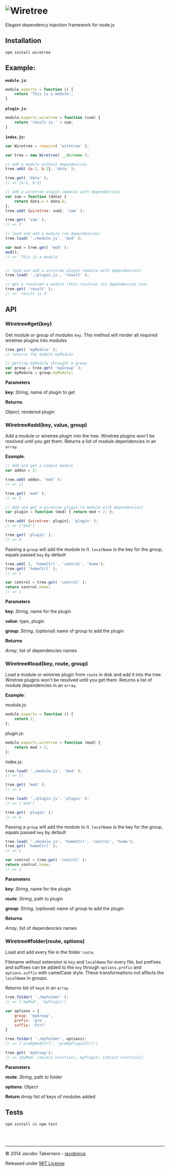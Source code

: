 ![Wiretree](https://raw.githubusercontent.com/jacoborus/wiretree/master/wiretree.png 'Wiretree logo')
======================================================================================================

Elegant dependency injection framework for node.js


Installation
------------

```
npm install wiretree
```


Example:
--------

**`module.js`:**
```js
module.exports = function () {
    return 'This is a module';
}
```

**`plugin.js`:**
```js
module.exports.wiretree = function (sum) {
    return 'result is ' + sum;
}
```

**`index.js`:**
```js
var Wiretree = require( 'wiretree' );

var tree = new Wiretree( __dirname );

// add a module without dependencies
tree.add( {a:1, b:2}, 'data' );

tree.get( 'data' );
// => {a:1, b:2}

// add a wiretree plugin (module with dependencies)
var sum = function (data) {
    return data.a + data.b;
};
tree.add( {wiretree: sum}, 'sum' );

tree.get( 'sum' );
// => 3

// load and add a module (no dependencies)
tree.load( './module.js', 'mod' );

var mod = tree.get( 'mod' );
mod();
// => 'This is a module'


// load and add a wiretree plugin (module with dependencies)
tree.load( './plugin.js', 'result' );

// get a resolved a module (this resolves its dependencies too)
tree.get( 'result' );
// => 'result is 3'
```



API
---


### Wiretree#get(key)

Get module or group of modules `key`.
This method will render all required wiretree plugins into modules

```js
tree.get( 'myModule' );
// returns the module myModule

// getting myModule throught a group
var group = tree.get( 'myGroup' );
var myModule = group.myModule;
```



**Parameters**

**key**:  *String*,  name of plugin to get

**Returns**

*Object*,  rendered plugin

### Wiretree#add(key, value, group)

Add a module or wiretree plugin into the tree. Wiretree plugins won't be resolved until you get them.
Returns a list of module dependencies in an `array`.

**Example**:

```js
// Add and get a simple module
var addon = 2;

tree.add( addon, 'mod' );
// => []

tree.get( 'mod' );
// => 2

// Add and get a wiretree plugin (a module with dependencies)
var plugin = function (mod) { return mod + 2; };

tree.add( {wiretree: plugin}, 'plugin' );
// => ['mod']

tree.get( 'plugin' );
// => 4
```

Passing a `group` will add the module to it. `localName` is the key for the group, equals passed `key` by default

```js
tree.add( 1, 'homeCtrl', 'control', 'home');
tree.get( 'homeCtrl' );
// => 1

var control = tree.get( 'control' );
return control.home;
// => 1
```



**Parameters**

**key**:  *String*,  name for the plugin

**value**:  *type*,  plugin

**group**:  *String*,  (optional) name of group to add the plugin

**Returns**

*Array*,  list of dependencies names

### Wiretree#load(key, route, group)

Load a module or wiretree plugin from `route` in disk and add it into the tree. Wiretree plugins won't be resolved until you get them.
Returns a list of module dependencies in an `array`.

**Example**:

module.js:
```js
module.exports = function () {
    return 2;
};
```

plugin.js:
```js
module.exports.wiretree = function (mod) {
    return mod + 2;
};
```

index.js:
```js
tree.load( './module.js', 'mod' );
// => []

tree.get( 'mod' );
// => 2

tree.load( './plugin.js', 'plugin' );
// => ['mod']

tree.get( 'plugin' );
// => 4
```

Passing a `group` will add the module to it. `localName` is the key for the group, equals passed `key` by default

```js
tree.load( './module.js', 'homeCtrl', 'control', 'home');
tree.get( 'homeCtrl' );
// => 1

var control = tree.get( 'control' );
return control.home;
// => 1
```



**Parameters**

**key**:  *String*,  name for the plugin

**route**:  *String*,  path to plugin

**group**:  *String*,  (optional) name of group to add the plugin

**Returns**

*Array*,  list of dependencies names

### Wiretree#folder(route, options)

Load and add every file in the folder `route`.

Filename without extension is `key` and `localName` for every file, but prefixes and suffixes can be
added to the `key` through `options.prefix` and `options.suffix` with camelCase style. These transformations
not affects the `localName` in groups.

Returns list of `key`s in an `array`

```js
tree.folder( './myFolder' );
// => ['myMod', 'myPlugin']

var options = {
    group: 'myGroup',
    prefix: 'pre',
    suffix: 'Ctrl'
}

tree.folder( './myFolder', options);
// => ['preMyModCtrl', 'preMyPluginCtrl']

tree.get( 'myGroup');
// => {myMod: [object Function], myPlugin: [object Function]}
```



**Parameters**

**route**:  *String*,  path to folder

**options**:  *Object*

**Return**
*Array*  list of keys of modules added


Tests
-----

```js
npm install && npm test
```

<br><br>

---

© 2014 Jacobo Tabernero - [jacoborus](https://github.com/jacoborus)

Released under [MIT License](https://raw.github.com/jacoborus/wiretree/master/LICENSE)